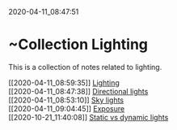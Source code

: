 2020-04-11_08:47:51

# ~Collection Lighting

This is a collection of notes related to lighting.

[[2020-04-11_08:59:35]] [Lighting](./Lighting.md)  
[[2020-04-11_08:47:38]] [Directional lights](./Directional%20lights.md)  
[[2020-04-11_08:53:10]] [Sky lights](./Sky%20lights.md)  
[[2020-04-11_09:04:45]] [Exposure](./Exposure.md)  
[[2020-10-21_11:40:08]] [Static vs dynamic lights](./Static%20vs%20dynamic%20lights.md)  
